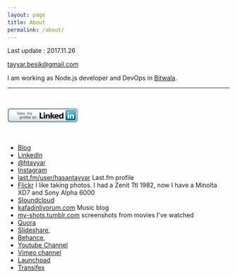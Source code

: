 ```yaml
---
layout: page
title: About
permalink: /about/
---
```

Last update : 2017.11.26

[tayyar.besik@gmail.com](mailto:tayyar.besik@gmail.com)

I am working as Node.js developer and DevOps in [Bitwala](https://www.bitwala.com).

 <hr> <br>

[![View my linkedin profile for details](/images/linkedin.gif)](https://www.linkedin.com/in/hasantayyar)

<br>
 
- [<span class="fa fa-medium" style="color:#030303"></span> Blog][medium]
- [<span class="fa fa-linkedin" style="color:#4875B4"></span> LinkedIn][linkedin]
- [<span class="fa fa-twitter" style="color:#33CCFF"></span> @htayyar][twitter]
- [<span class="fa fa-instagram" style="color:#517fa4"></span> Instagram][instagram]
- [last.fm/user/hasantayyar](http://last.fm/user/hasantayyar) Last.fm profile
- [<span class="fa fa-flickr" style="color:#FE0883"></span> Flickr][flickr]  I like taking photos.  I had a Zenit Ttl 1982, now I have a Minolta XD7 and Sony Alpha 6000
- [<span class="fa fa-soundcloud" style="color:#ff3a00"></span> Sloundcloud][s]
- [kafadinliyorum.com][music-blog] Music blog
- [my-shots.tumblr.com][tumblr2] screenshots from movies I've watched
- [Quora][quora]
- [Slideshare][slideshare],
- [Behance][behance], <span class="fa fa-youtube" style="color:#FF3333"></span> 
- [Youtube Channel][yt]
- <span class="fa fa-vimeo-square" style="color:#86B32D"></span>  [Vimeo channel][vimeo]
- [Launchpad](https://launchpad.net/~hasantayyar)
- [Transifex](https://www.transifex.com/user/profile/hasantayyar/)


[medium]: https://medium.com/@htayyar
[s]: https://soundcloud.com/hasantayyar
[vimeo]: http://www.vimeo.com/hasantayyar
[yt]: http://www.youtube.com/hasantayyar
[face]: http://www.facebook.com/profile.php?id=585582134
[twitter]: http://twitter.com/htayyar
[linkedin]: http://www.linkedin.com/in/hasantayyar
[blog]: https://medium.com/@htayyar
[music-blog]: http://kafadinliyorum.com
[tumblr1]: http://hasantayyar.tumblr.com
[tumblr2]: http://my-shots.tumblr.com
[plus]: http://google.com/+HasanTayyarBESIK/
[quora]: http://www.quora.com/hasan-tayyar-be%c5%9fik
[slideshare]: http://www.slideshare.net/hasantayyar
[flickr]: http://www.flickr.com/people/hasantayyar/
[behance]: https://www.behance.net/hasantayyar
[fq]: https://foursquare.com/htayyar
[instagram]: http://instagram.com/tayyarsah

